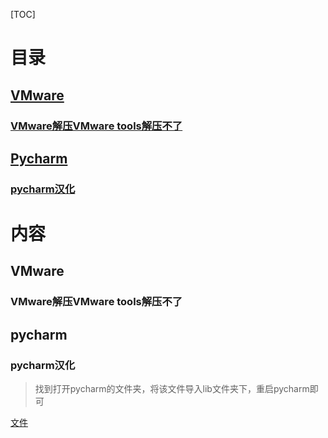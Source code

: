 [TOC]

# 目录

## [VMware](#1)

### [VMware解压VMware tools解压不了](#1.1)

## [Pycharm](#2.1)

### [pycharm汉化](#2.1)

# 内容

## <a name="1">VMware</a>

### <a name="1.1">VMware解压VMware tools解压不了</a>

## <a name="2">pycharm</a>

### <a name="2.1">pycharm汉化</a>

> 找到打开pycharm的文件夹，将该文件导入lib文件夹下，重启pycharm即可

[文件](file/pycharm_zh.jar)

